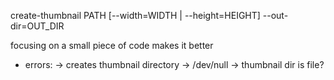 create-thumbnail PATH [--width=WIDTH | --height=HEIGHT] --out-dir=OUT_DIR

focusing on a small piece of code makes it better

* errors:
    -> creates thumbnail directory
    -> /dev/null
    -> thumbnail dir is file?
